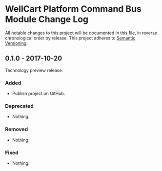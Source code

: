 WellCart Platform Command Bus Module Change Log
===============================================

All notable changes to this project will be documented in this file, in reverse chronological order by release.
This project adheres to [Semantic Versioning](http://semver.org/).

## 0.1.0 - 2017-10-20

Technology preview release.

### Added

- Publish project on GitHub.

### Deprecated

- Nothing.

### Removed

- Nothing.

### Fixed

- Nothing.
